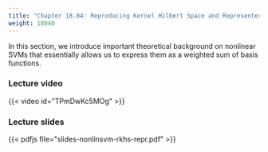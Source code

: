 ```yaml
---
title: "Chapter 18.04: Reproducing Kernel Hilbert Space and Representer Theorem"
weight: 18040
---
```

In this section, we introduce important theoretical background on nonlinear SVMs that essentially allows us to express them as a weighted sum of basis functions. 

<!--more-->

### Lecture video

{{< video id="TPmDwKc5MOg" >}}

### Lecture slides

{{< pdfjs file="slides-nonlinsvm-rkhs-repr.pdf" >}}

